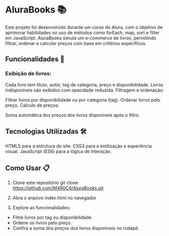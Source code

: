 # AluraBooks 📚
Este projeto foi desenvolvido durante um curso do Alura, com o objetivo de aprimorar habilidades no uso de métodos como forEach, map, sort e filter em JavaScript. AluraBooks simula um e-commerce de livros, permitindo filtrar, ordenar e calcular preços com base em critérios específicos.
## Funcionalidades 🚀
### Exibição de livros:

Cada livro tem título, autor, tag de categoria, preço e disponibilidade.
Livros indisponíveis são exibidos com opacidade reduzida.
Filtragem e ordenação:

Filtrar livros por disponibilidade ou por categoria (tag).
Ordenar livros pelo preço.
Cálculo de preços:

Soma automática dos preços dos livros disponíveis após o filtro.
## Tecnologias Utilizadas 🛠️
HTML5 para a estrutura do site.
CSS3 para a estilização e experiência visual.
JavaScript (ES6) para a lógica de interação.

## Como Usar 📋

1. Clone este repositório
git clone https://github.com/M4R0C4/AluraBooks.git

2. Abra o arquivo index.html no navegador
3. Explore as funcionalidades:
- Filtre livros por tag ou disponibilidade.
- Ordene os livros pelo preço.
- Confira a soma dos preços dos livros disponíveis no rodapé.
